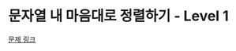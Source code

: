 # 문자열 내 마음대로 정렬하기 - Level 1

[문제 링크](https://school.programmers.co.kr/learn/courses/30/lessons/12915?language=kotlin)
